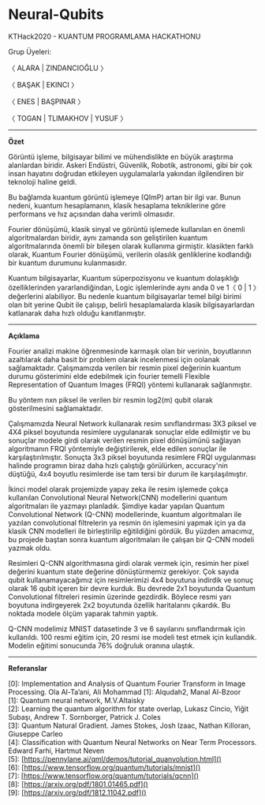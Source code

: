 # Neural-Qubits
KTHack2020 - KUANTUM PROGRAMLAMA HACKATHONU 

Grup Üyeleri:

〈 ALARA | ZINDANCIOĞLU 〉

〈 BAŞAK | EKINCI 〉

〈 ENES | BAŞPINAR 〉

〈 TOGAN | TLIMAKHOV | YUSUF 〉



------------------------------------------------------------------------------------------------------------------------------------

**Özet**

Görüntü işleme, bilgisayar bilimi ve mühendislikte en büyük araştırma alanlardan biridir. Askeri Endüstri, Güvenlik, Robotik, astronomi, gibi bir çok insan hayatını doğrudan etkileyen uygulamalarla yakından ilgilendiren bir teknoloji haline geldi.

Bu bağlamda kuantum görüntü işlemeye (QImP) artan bir ilgi var. Bunun nedeni, kuantum hesaplamanın, klasik hesaplama tekniklerine göre performans ve hız açısından daha verimli olmasıdır.

Fourier dönüşümü, klasik sinyal ve görüntü işlemede kullanılan en önemli algoritmalardan biridir, aynı zamanda son geliştirilen kuantum algoritmalarında önemli bir bileşen olarak kullanıma girmiştir. klasikten farklı olarak, Kuantum Fourier dönüşümü, verilerin olasılık genliklerine kodlandığı bir kuantum durumunu kulanmasıdır.

Kuantum bilgisayarlar, Kuantum süperpozisyonu ve kuantum dolaşıklığı özelliklerinden yararlandiğindan, Logic işlemlerinde aynı anda 0 ve 1〈 0 | 1 〉değerlerini alabiliyor. Bu nedenle kuantum bilgisayarlar temel bilgi birimi olan bit yerine Qubit ile çalışıp, belirli hesaplamalarda klasik bilgisayarlardan katlanarak daha hızlı olduğu kanıtlanmıştır.




------------------------------------------------------------------------------------------------------------------------------------

**Açıklama**

Fourier analizi makine öğrenmesinde karmaşık olan bir verinin, boyutlarının azaltılarak daha basit bir problem olarak incelenmesi için oolanak sağlamaktadır. Çalışmamızda verilen bir resmin pixel değerinin kuantum durumu gösterimini elde edebilmek için fourier temelli Flexible Representation of Quantum Images (FRQI) yöntemi kullanarak sağlanmıştır.

Bu yöntem nxn piksel ile verilen bir resmin log2(m) qubit olarak gösterilmesini sağlamaktadır.

Çalışmamızda Neural Network kullanarak resim sınıflandırması 3X3 piksel ve 4X4 piksel boyutunda resimlere uygulanarak sonuçlar elde edilmiştir ve bu sonuçlar modele  girdi olarak verilen resmin pixel dönüşümünü sağlayan algoritmanın FRQI yöntemiyle değiştirilerek, elde edilen sonuçlar ile karşılaştırılmıştır.
Sonuçta 3x3 piksel boyutunda resimlere FRQI uygulanması halinde programın  biraz daha hızlı çalıştığı görülürken,
accuracy'nin düştüğü, 4x4  boyutlu resimlerde ise tam tersi bir durum ile karşılaşılmıştır.

İkinci model olarak projemizde yapay zeka ile resim işlemede çokça kullanılan Convolutional Neural Network(CNN) modellerini quantum algoritmaları ile yazmayı planladık. Şimdiye kadar yapılan Quantum Convolutional Network (Q-CNN) modellerinde, kuantum algoritmaları ile yazılan convolutional filtrelerin ya resmin ön işlemesini yapmak için ya da klasik CNN modelleri ile birleştirilip eğitildiğini gördük. Bu yüzden amacımız, bu projede baştan sonra kuantum algoritmaları ile çalışan bir Q-CNN modeli yazmak oldu. 

Resimleri Q-CNN algorithmasına girdi olarak vermek için, resimin her pixel değerini kuantum state değerine dönüştürmemiz gerekiyor. Çok sayıda qubit kullanamayacağımız için resimlerimizi 4x4 boyutuna indirdik ve sonuç olarak 16 qubit içeren bir devre kurduk. Bu devrede 2x1 boyutunda Quantum Convolutional filtreleri resimin üzerinde gezdirdik. Böylece resmi yarı boyutuna indirgeyerek 2x2 boyutunda özellik haritalarını çıkardık. Bu noktada modele ölçüm yaparak tahmin yaptık. 

Q-CNN modelimiz MNIST datasetinde 3 ve 6 sayılarını sınıflandırmak için kullanıldı. 100 resmi eğitim için, 20 resmi ise modeli test etmek için kullandık. Modelin eğitimi sonucunda 76% doğruluk oranına ulaştık. 



------------------------------------------------------------------------------------------------------------------------------------

**Referanslar**

[0]: Implementation and Analysis of Quantum Fourier Transform in Image Processing. Ola Al-Ta’ani, Ali Mohammad [1]: Alqudah2, Manal Al-Bzoor  
[1]: Quantum neural network, M.V.Altaisky   
[2]: Learning the quantum algorithm for state overlap, Lukasz Cincio, Yiğit Subaşı, Andrew T. Sornborger, Patrick J. Coles  
[3]: Quantum Natural Gradient. James Stokes, Josh Izaac, Nathan Killoran, Giuseppe Carleo   
[4]: Classification with Quantum Neural Networks on Near Term Processors. Edward Farhi, Hartmut Neven  
[5]: [https://pennylane.ai/qml/demos/tutorial_quanvolution.html]()  
[6]: [https://www.tensorflow.org/quantum/tutorials/mnist]()  
[7]: [https://www.tensorflow.org/quantum/tutorials/qcnn]()  
[8]: [https://arxiv.org/pdf/1801.01465.pdf]()  
[9]: [https://arxiv.org/pdf/1812.11042.pdf]()  


